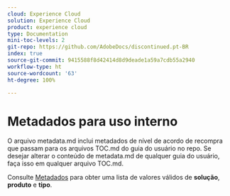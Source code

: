 ```yaml
---
cloud: Experience Cloud
solution: Experience Cloud
product: experience cloud
type: Documentation
mini-toc-levels: 2
git-repo: https://github.com/AdobeDocs/discontinued.pt-BR
index: true
source-git-commit: 9415588f8d42414d8d9deade1a59a7cdb55a2940
workflow-type: ht
source-wordcount: '63'
ht-degree: 100%

---
```



# Metadados para uso interno

O arquivo metadata.md inclui metadados de nível de acordo de recompra que passam para os arquivos TOC.md do guia do usuário no repo. Se desejar alterar o conteúdo de metadata.md de qualquer guia do usuário, faça isso em qualquer arquivo TOC.md.

Consulte [Metadados](https://experienceleague.adobe.com/docs/authoring-guide-exl/using/editing/user-guide-setup/metadata.html?lang=pt-BR) para obter uma lista de valores válidos de **solução**, **produto** e **tipo**.
